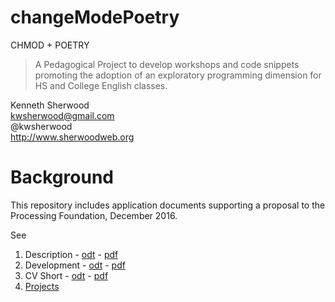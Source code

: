 # changeModePoetry
CHMOD + POETRY

> A Pedagogical Project to develop workshops and code snippets promoting the adoption of an exploratory programming dimension for HS and College English classes. 

Kenneth Sherwood  
kwsherwood@gmail.com  
@kwsherwood  
http://www.sherwoodweb.org

Background
==============

This repository includes application documents supporting a proposal to the Processing Foundation, December 2016. 

See 

1. Description - [odt](https://github.com/kwsherwood/changeModePoetry/blob/master/Sherwood-chmodP-Description.odt) - [pdf](https://github.com/kwsherwood/changeModePoetry/blob/master/Sherwood-chmodP-Description.pdf)
2. Development - [odt](https://github.com/kwsherwood/changeModePoetry/blob/master/Sherwood-chmodP-Development.odt) - [pdf](https://github.com/kwsherwood/changeModePoetry/blob/master/Sherwood-chmodP-Development.pdf)
3. CV Short - [odt](https://github.com/kwsherwood/changeModePoetry/blob/master/cv-Dec2016-short-PFFellow-sherwood.odt) - [pdf](https://github.com/kwsherwood/changeModePoetry/blob/master/cv-Dec2016-short-PFFellow-sherwood.pdf)
4. [Projects](https://github.com/kwsherwood/changeModePoetry/blob/master/Projects.md)

